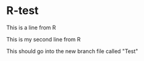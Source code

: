 # R-test

This is a line from R

This is my second line from R

This should go into the new branch file called "Test"